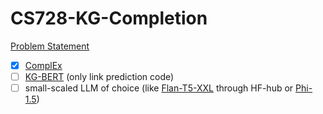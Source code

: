 # CS728-KG-Completion

[Problem Statement](https://docs.google.com/document/d/1_uSRcuwKq0E8Z_iJnN63Z2bKxqy6r7fRiwUOIHDjKhU/edit)

- [x] [ComplEx](https://github.com/ttrouill/complex)
- [ ] [KG-BERT](https://github.com/yao8839836/kg-bert) (only link prediction code)
- [ ] small-scaled LLM of choice (like [Flan-T5-XXL](https://huggingface.co/google/flan-t5-xxl) through HF-hub or [Phi-1.5](https://huggingface.co/microsoft/phi-1_5))
